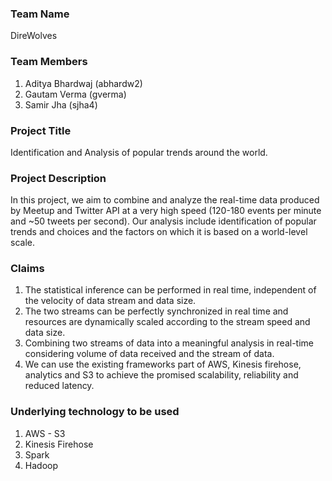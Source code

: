 ### Team Name  
DireWolves

### Team Members
1. Aditya Bhardwaj (abhardw2)
2. Gautam Verma (gverma)
3. Samir Jha (sjha4)

### Project Title
Identification and Analysis of popular trends around the world.

### Project Description
In this project, we aim to combine and analyze the real-time data produced by Meetup and Twitter API at a very high speed (120-180 events per minute and ~50 tweets per second). Our analysis include identification of popular trends and choices and the factors on which it is based on a world-level scale.

### Claims
1. The statistical inference can be performed in real time, independent of the velocity of data stream and data size.
2. The two streams can be perfectly synchronized in real time and resources are dynamically scaled according to the stream speed and data size.
3. Combining two streams of data into a meaningful analysis in real-time considering volume of data received and the stream of data.
4. We can use the existing frameworks part of AWS, Kinesis firehose, analytics and S3 to achieve the promised scalability, reliability and reduced latency.

### Underlying technology to be used
1. AWS - S3
2. Kinesis Firehose
3. Spark
4. Hadoop
